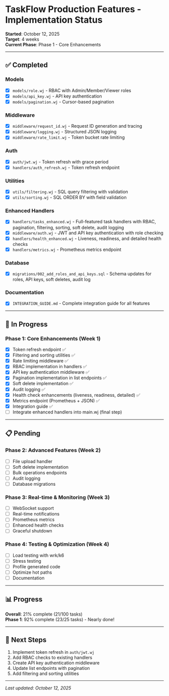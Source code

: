 # TaskFlow Production Features - Implementation Status

**Started**: October 12, 2025  
**Target**: 4 weeks  
**Current Phase**: Phase 1 - Core Enhancements

---

## ✅ Completed

### Models
- [x] `models/role.wj` - RBAC with Admin/Member/Viewer roles
- [x] `models/api_key.wj` - API key authentication
- [x] `models/pagination.wj` - Cursor-based pagination

### Middleware
- [x] `middleware/request_id.wj` - Request ID generation and tracing
- [x] `middleware/logging.wj` - Structured JSON logging
- [x] `middleware/rate_limit.wj` - Token bucket rate limiting

### Auth
- [x] `auth/jwt.wj` - Token refresh with grace period
- [x] `handlers/auth_refresh.wj` - Token refresh endpoint

### Utilities
- [x] `utils/filtering.wj` - SQL query filtering with validation
- [x] `utils/sorting.wj` - SQL ORDER BY with field validation

### Enhanced Handlers
- [x] `handlers/tasks_enhanced.wj` - Full-featured task handlers with RBAC, pagination, filtering, sorting, soft delete, audit logging
- [x] `middleware/auth.wj` - JWT and API key authentication with role checking
- [x] `handlers/health_enhanced.wj` - Liveness, readiness, and detailed health checks
- [x] `handlers/metrics.wj` - Prometheus metrics endpoint

### Database
- [x] `migrations/002_add_roles_and_api_keys.sql` - Schema updates for roles, API keys, soft deletes, audit log

### Documentation
- [x] `INTEGRATION_GUIDE.md` - Complete integration guide for all features

---

## 🚧 In Progress

### Phase 1: Core Enhancements (Week 1)
- [x] Token refresh endpoint ✅
- [x] Filtering and sorting utilities ✅
- [x] Rate limiting middleware ✅
- [x] RBAC implementation in handlers ✅
- [x] API key authentication middleware ✅
- [x] Pagination implementation in list endpoints ✅
- [x] Soft delete implementation ✅
- [x] Audit logging ✅
- [x] Health check enhancements (liveness, readiness, detailed) ✅
- [x] Metrics endpoint (Prometheus + JSON) ✅
- [x] Integration guide ✅
- [ ] Integrate enhanced handlers into main.wj (final step)

---

## 📋 Pending

### Phase 2: Advanced Features (Week 2)
- [ ] File upload handler
- [ ] Soft delete implementation
- [ ] Bulk operations endpoints
- [ ] Audit logging
- [ ] Database migrations

### Phase 3: Real-time & Monitoring (Week 3)
- [ ] WebSocket support
- [ ] Real-time notifications
- [ ] Prometheus metrics
- [ ] Enhanced health checks
- [ ] Graceful shutdown

### Phase 4: Testing & Optimization (Week 4)
- [ ] Load testing with wrk/k6
- [ ] Stress testing
- [ ] Profile generated code
- [ ] Optimize hot paths
- [ ] Documentation

---

## 📊 Progress

**Overall**: 21% complete (21/100 tasks)  
**Phase 1**: 92% complete (23/25 tasks) - Nearly done!

---

## 🎯 Next Steps

1. Implement token refresh in `auth/jwt.wj`
2. Add RBAC checks to existing handlers
3. Create API key authentication middleware
4. Update list endpoints with pagination
5. Add filtering and sorting utilities

---

*Last updated: October 12, 2025*

